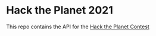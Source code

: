 # Hack the Planet 2021

This repo contains the API for the [Hack the Planet Contest](https://dev.to/devteam/announcing-the-new-relic-hack-the-planet-contest-on-dev-5d)
